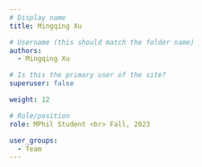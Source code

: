 ```yaml
---
# Display name
title: Mingqing Xu

# Username (this should match the folder name)
authors:
  - Mingqing Xu

# Is this the primary user of the site?
superuser: false

weight: 12

# Role/position
role: MPhil Student <br> Fall, 2023

user_groups:
  - Team
---
```

